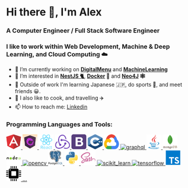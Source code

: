 <h1>Hi there 👋, I'm Alex</h1>
<h3>A Computer Engineer / Full Stack Software Engineer</h3>
<h3>I like to work within Web Development, Machine & Deep Learning, and Cloud Computing ☁️ </h3>

- 🔭 I’m currently working on **[DigitalMenu](https://github.com/nik-neg/digital-menu)** and **[MachineLearning](https://github.com/nik-neg/machine-learning)**
- 🌱 I’m interested in **[NestJS 🐈](https://nestjs.com/)**, **[Docker](https://www.docker.com/) 🐋** and **[Neo4J](https://neo4j.com/) 🕸️**
- 🌻 Outside of work I'm learning Japanese 🇯🇵, do sports 🏃, and meet friends 😀.
- 🍳 I also like to cook, and travelling ✈️
- 📫 How to reach me: [Linkedin](https://www.linkedin.com/in/alexander-genkin-7108081a8/?locale=en_US)


<h3 align="left">Programming Languages and Tools:</h3>
<p align="left"> <a href="https://angular.io" target="_blank"> <img src="https://github.com/nik-neg/nik-neg/blob//main/images/angular-icon.svg" alt="angularjs" width="40" height="40"/> <a href="https://ngrx.io/" target="_blank"> <img src="https://github.com/nik-neg/nik-neg/blob//main/images/ngrx.png" alt="redux" width="40" height="40"/> </a> <a href="https://reactjs.org/" target="_blank"> <img src="https://raw.githubusercontent.com/devicons/devicon/master/icons/react/react-original-wordmark.svg" alt="react" width="40" height="40"/> </a> <a href="https://redux.js.org" target="_blank"> <img src="https://raw.githubusercontent.com/devicons/devicon/master/icons/redux/redux-original.svg" alt="redux" width="40" height="40"/> </a> <a href="https://getbootstrap.com" target="_blank"> <img src="https://github.com/nik-neg/nik-neg/blob//main/images/bootstrap.svg" alt="bootstrap" width="40" height="40"/> </a> <a href="https://en.cppreference.com/w/" target="_blank"> <img src="https://github.com/nik-neg/nik-neg/blob//main/images/c-plusplus.svg" alt="cplusplus" width="40" height="40"/> </a> <a href="https://cloud.google.com" target="_blank"> <img src="https://github.com/nik-neg/nik-neg/blob//main/images/google-cloud.svg" alt="gcp" width="40" height="40"/> </a> <a href="https://graphql.org" target="_blank"> <img src="https://www.vectorlogo.zone/logos/graphql/graphql-icon.svg" alt="graphql" width="40" height="40"/> </a> <a href="https://www.java.com" target="_blank"> <img src="https://raw.githubusercontent.com/devicons/devicon/master/icons/java/java-original.svg" alt="java" width="40" height="40"/> </a> <a href="https://www.mongodb.com/" target="_blank"> <img src="https://raw.githubusercontent.com/devicons/devicon/master/icons/mongodb/mongodb-original-wordmark.svg" alt="mongodb" width="40" height="40"/> </a> <a href="https://nodejs.org" target="_blank"> <img src="https://raw.githubusercontent.com/devicons/devicon/master/icons/nodejs/nodejs-original-wordmark.svg" alt="nodejs" width="40" height="40"/> </a> <a href="https://opencv.org/" target="_blank"> <img src="https://www.vectorlogo.zone/logos/opencv/opencv-icon.svg" alt="opencv" width="40" height="40"/> </a> <a href="https://www.postgresql.org" target="_blank"> <img src="https://raw.githubusercontent.com/devicons/devicon/master/icons/postgresql/postgresql-original-wordmark.svg" alt="postgresql" width="40" height="40"/> </a> <a href="https://www.python.org" target="_blank"> <img src="https://raw.githubusercontent.com/devicons/devicon/master/icons/python/python-original.svg" alt="python" width="40" height="40"/> </a> <a href="https://sass-lang.com" target="_blank"> <img src="https://raw.githubusercontent.com/devicons/devicon/master/icons/sass/sass-original.svg" alt="sass" width="40" height="40"/> </a> <a href="https://scikit-learn.org/" target="_blank"> <img src="https://upload.wikimedia.org/wikipedia/commons/0/05/Scikit_learn_logo_small.svg" alt="scikit_learn" width="40" height="40"/> </a> <a href="https://www.tensorflow.org" target="_blank"> <img src="https://www.vectorlogo.zone/logos/tensorflow/tensorflow-icon.svg" alt="tensorflow" width="40" height="40"/> </a> <a href="https://www.typescriptlang.org/" target="_blank"> <img src="https://raw.githubusercontent.com/devicons/devicon/master/icons/typescript/typescript-original.svg" alt="typescript" width="40" height="40"/> </a> 
<a href="https://en.wikipedia.org/wiki/VHDL" target="_blank">  <img src="https://github.com/nik-neg/nik-neg/blob//main/images/vhdl.png" alt="drawing" width="40"/> ... </a> </p>
